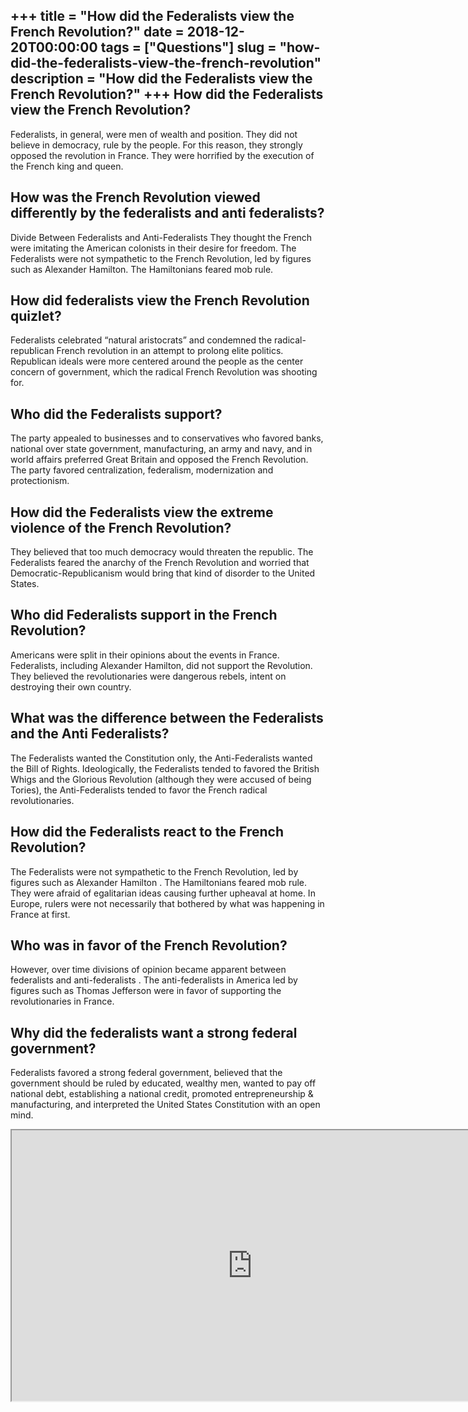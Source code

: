 +++
title = "How did the Federalists view the French Revolution?"
date = 2018-12-20T00:00:00
tags = ["Questions"]
slug = "how-did-the-federalists-view-the-french-revolution"
description = "How did the Federalists view the French Revolution?"
+++
How did the Federalists view the French Revolution?
---------------------------------------------------

Federalists, in general, were men of wealth and position. They did not believe in democracy, rule by the people. For this reason, they strongly opposed the revolution in France. They were horrified by the execution of the French king and queen.

How was the French Revolution viewed differently by the federalists and anti federalists?
-----------------------------------------------------------------------------------------

Divide Between Federalists and Anti-Federalists They thought the French were imitating the American colonists in their desire for freedom. The Federalists were not sympathetic to the French Revolution, led by figures such as Alexander Hamilton. The Hamiltonians feared mob rule.

How did federalists view the French Revolution quizlet?
-------------------------------------------------------

Federalists celebrated “natural aristocrats” and condemned the radical-republican French revolution in an attempt to prolong elite politics. Republican ideals were more centered around the people as the center concern of government, which the radical French Revolution was shooting for.

Who did the Federalists support?
--------------------------------

The party appealed to businesses and to conservatives who favored banks, national over state government, manufacturing, an army and navy, and in world affairs preferred Great Britain and opposed the French Revolution. The party favored centralization, federalism, modernization and protectionism.

How did the Federalists view the extreme violence of the French Revolution?
---------------------------------------------------------------------------

They believed that too much democracy would threaten the republic. The Federalists feared the anarchy of the French Revolution and worried that Democratic-Republicanism would bring that kind of disorder to the United States.

Who did Federalists support in the French Revolution?
-----------------------------------------------------

Americans were split in their opinions about the events in France. Federalists, including Alexander Hamilton, did not support the Revolution. They believed the revolutionaries were dangerous rebels, intent on destroying their own country.

What was the difference between the Federalists and the Anti Federalists?
-------------------------------------------------------------------------

The Federalists wanted the Constitution only, the Anti-Federalists wanted the Bill of Rights. Ideologically, the Federalists tended to favored the British Whigs and the Glorious Revolution (although they were accused of being Tories), the Anti-Federalists tended to favor the French radical revolutionaries.

How did the Federalists react to the French Revolution?
-------------------------------------------------------

The Federalists were not sympathetic to the French Revolution, led by figures such as Alexander Hamilton . The Hamiltonians feared mob rule. They were afraid of egalitarian ideas causing further upheaval at home. In Europe, rulers were not necessarily that bothered by what was happening in France at first.

Who was in favor of the French Revolution?
------------------------------------------

However, over time divisions of opinion became apparent between federalists and anti-federalists . The anti-federalists in America led by figures such as Thomas Jefferson were in favor of supporting the revolutionaries in France.

Why did the federalists want a strong federal government?
---------------------------------------------------------

Federalists favored a strong federal government, believed that the government should be ruled by educated, wealthy men, wanted to pay off national debt, establishing a national credit, promoted entrepreneurship &amp; manufacturing, and interpreted the United States Constitution with an open mind.

<iframe allow="accelerometer; autoplay; clipboard-write; encrypted-media; gyroscope; picture-in-picture" allowfullscreen="" class="__youtube_prefs__  epyt-is-override  no-lazyload" data-no-lazy="1" data-origheight="433" data-origwidth="770" data-skipgform_ajax_framebjll="" height="433" id="_ytid_62264" loading="lazy" src="https://www.youtube.com/embed/lTTvKwCylFY?enablejsapi=1&autoplay=0&cc_load_policy=0&cc_lang_pref=&iv_load_policy=1&loop=0&modestbranding=0&rel=1&fs=1&playsinline=0&autohide=2&theme=dark&color=red&controls=1&" title="YouTube player" width="770"></iframe>